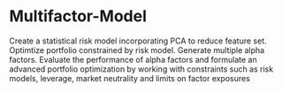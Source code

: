 # Multifactor-Model
Create a statistical risk model incorporating PCA to reduce feature set.  Optimtize portfolio constrained by risk model. 
Generate multiple alpha factors. Evaluate the performance of alpha factors and formulate an advanced portfolio optimization by working with constraints such as risk models, leverage, market neutrality and limits on factor exposures

